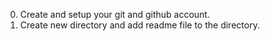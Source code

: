 0. Create and setup your git and github account.
1. Create new directory and add readme file to the directory.
